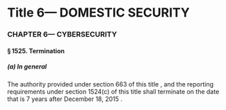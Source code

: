 
# Title 6— DOMESTIC SECURITY
### CHAPTER 6— CYBERSECURITY
#### § 1525. Termination
##### (a) In general

The authority provided under section 663 of this title , and the reporting requirements under section 1524(c) of this title shall terminate on the date that is 7 years after December 18, 2015 .
